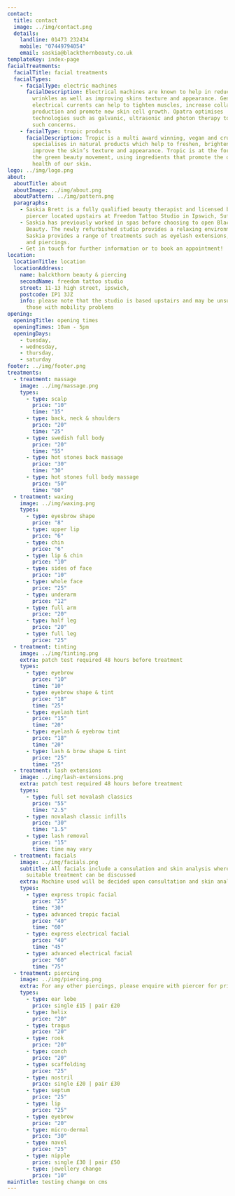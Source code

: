 ```yaml
---
contact:
  title: contact
  image: ../img/contact.png
  details:
    landline: 01473 232434
    mobile: "07449794054"
    email: saskia@blackthornbeauty.co.uk
templateKey: index-page
facialTreatments:
  facialTitle: facial treatments
  facialTypes:
    - facialType: electric machines
      facialDescription: Electrical machines are known to help in reducing fine lines and
        wrinkles as well as improving skins texture and appearance. Gentle
        electrical currents can help to tighten muscles, increase collagen
        production and promote new skin cell growth. Opatra optimises
        technologies such as galvanic, ultrasonic and photon therapy to treat
        such concerns.
    - facialType: tropic products
      facialDescription: Tropic is a multi award winning, vegan and cruelty free brand which
        specialises in natural products which help to freshen, brighten and
        improve the skin’s texture and appearance. Tropic is at the forefront of
        the green beauty movement, using ingredients that promote the overall
        health of our skin.
logo: ../img/logo.png
about:
  aboutTitle: about
  aboutImage: ../img/about.png
  aboutPattern: ../img/pattern.png
  paragraphs:
    - Saskia Brett is a fully qualified beauty therapist and licensed body
      piercer located upstairs at Freedom Tattoo Studio in Ipswich, Suffolk.
    - Saskia has previously worked in spas before choosing to open Blackthorn
      Beauty. The newly refurbished studio provides a relaxing environment where
      Saskia provides a range of treatments such as eyelash extensions, massage
      and piercings.
    - Get in touch for further information or to book an appointment!
location:
  locationTitle: location
  locationAddress:
    name: balckthorn beauty & piercing
    secondName: freedom tattoo studio
    street: 11-13 high street, ipswich,
    postcode: IP1 3JZ
    info: please note that the studio is based upstairs and may be unsuitable for
      those with mobility problems
opening:
  openingTitle: opening times
  openingTimes: 10am - 5pm
  openingDays:
    - tuesday,
    - wednesday,
    - thursday,
    - saturday
footer: ../img/footer.png
treatments:
  - treatment: massage
    image: ../img/massage.png
    types:
      - type: scalp
        price: "10"
        time: "15"
      - type: back, neck & shoulders
        price: "20"
        time: "25"
      - type: swedish full body
        price: "20"
        time: "55"
      - type: hot stones back massage
        price: "30"
        time: "30"
      - type: hot stones full body massage
        price: "50"
        time: "60"
  - treatment: waxing
    image: ../img/waxing.png
    types:
      - type: eyesbrow shape
        price: "8"
      - type: upper lip
        price: "6"
      - type: chin
        price: "6"
      - type: lip & chin
        price: "10"
      - type: sides of face
        price: "10"
      - type: whole face
        price: "25"
      - type: underarm
        price: "12"
      - type: full arm
        price: "20"
      - type: half leg
        price: "20"
      - type: full leg
        price: "25"
  - treatment: tinting
    image: ../img/tinting.png
    extra: patch test required 48 hours before treatment
    types:
      - type: eyebrow
        price: "10"
        time: "10"
      - type: eyebrow shape & tint
        price: "18"
        time: "25"
      - type: eyelash tint
        price: "15"
        time: "20"
      - type: eyelash & eyebrow tint
        price: "18"
        time: "20"
      - type: lash & brow shape & tint
        price: "25"
        time: "25"
  - treatment: lash extensions
    image: ../img/lash-extensions.png
    extra: patch test required 48 hours before treatment
    types:
      - type: full set novalash classics
        price: "55"
        time: "2.5"
      - type: novalash classic infills
        price: "30"
        time: "1.5"
      - type: lash removal
        price: "15"
        time: time may vary
  - treatment: facials
    image: ../img/facials.png
    subtitle: All facials include a consulation and skin analysis where the most
      suitable treatment can be discussed
    extra: Machine used will be decided upon consultation and skin analysis
    types:
      - type: express tropic facial
        price: "25"
        time: "30"
      - type: advanced tropic facial
        price: "40"
        time: "60"
      - type: express electrical facial
        price: "40"
        time: "45"
      - type: advanced electrical facial
        price: "60"
        time: "75"
  - treatment: piercing
    image: ../img/piercing.png
    extra: For any other piercings, please enquire with piercer for prices.
    types:
      - type: ear lobe
        price: single £15 | pair £20
      - type: helix
        price: "20"
      - type: tragus
        price: "20"
      - type: rook
        price: "20"
      - type: conch
        price: "20"
      - type: scaffolding
        price: "25"
      - type: nostril
        price: single £20 | pair £30
      - type: septum
        price: "25"
      - type: lip
        price: "25"
      - type: eyebrow
        price: "20"
      - type: micro-dermal
        price: "30"
      - type: navel
        price: "25"
      - type: nipple
        price: single £30 | pair £50
      - type: jewellery change
        price: "10"
mainTitle: testing change on cms
---
```

